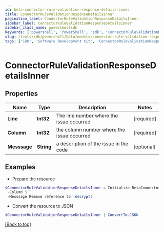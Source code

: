 ```yaml
---
id: beta-connector-rule-validation-response-details-inner
title: ConnectorRuleValidationResponseDetailsInner
pagination_label: ConnectorRuleValidationResponseDetailsInner
sidebar_label: ConnectorRuleValidationResponseDetailsInner
sidebar_class_name: powershellsdk
keywords: ['powershell', 'PowerShell', 'sdk', 'ConnectorRuleValidationResponseDetailsInner', 'BetaConnectorRuleValidationResponseDetailsInner'] 
slug: /tools/sdk/powershell/beta/models/connector-rule-validation-response-details-inner
tags: ['SDK', 'Software Development Kit', 'ConnectorRuleValidationResponseDetailsInner', 'BetaConnectorRuleValidationResponseDetailsInner']
---
```



# ConnectorRuleValidationResponseDetailsInner

## Properties

Name | Type | Description | Notes
------------ | ------------- | ------------- | -------------
**Line** | **Int32** | The line number where the issue occurred | [required]
**Column** | **Int32** | the column number where the issue occurred | [required]
**Messsage** | **String** | a description of the issue in the code | [optional] 

## Examples

- Prepare the resource
```powershell
$ConnectorRuleValidationResponseDetailsInner = Initialize-BetaConnectorRuleValidationResponseDetailsInner  -Line 2 `
 -Column 5 `
 -Messsage Remove reference to .decrypt(
```

- Convert the resource to JSON
```powershell
$ConnectorRuleValidationResponseDetailsInner | ConvertTo-JSON
```


[[Back to top]](#) 

